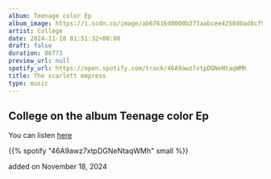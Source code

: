 ```yaml
---
album: Teenage color Ep
album_image: https://i.scdn.co/image/ab67616d0000b273aabcee4258d0ad8cf91950a8
artist: College
date: 2024-11-18 01:51:32+00:00
draft: false
duration: 86773
preview_url: null
spotify_url: https://open.spotify.com/track/46A9awz7xtpDGNeNtaqWMh
title: The scarlett empress
type: music
---
```



## College on the album Teenage color Ep

You can listen [here](https://open.spotify.com/track/46A9awz7xtpDGNeNtaqWMh)

{{% spotify "46A9awz7xtpDGNeNtaqWMh" small %}}

added on November 18, 2024